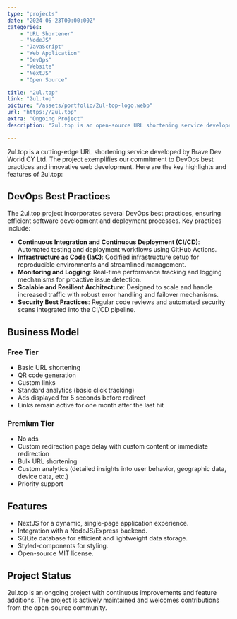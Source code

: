 ```yaml
---
type: "projects"
date: "2024-05-23T00:00:00Z"
categories: 
    - "URL Shortener"
    - "NodeJS"
    - "JavaScript"
    - "Web Application"
    - "DevOps"
    - "Website"
    - "NextJS"
    - "Open Source"

title: "2ul.top"
link: "2ul.top"
picture: "/assets/portfolio/2ul-top-logo.webp"
url: "https://2ul.top"
extra: "Ongoing Project"
description: "2ul.top is an open-source URL shortening service developed by Brave Dev World. The project showcases DevOps best practices and offers both free and premium URL shortening services."

---
```


2ul.top is a cutting-edge URL shortening service developed by Brave Dev World CY Ltd. The project exemplifies our commitment to DevOps best practices and innovative web development. Here are the key highlights and features of 2ul.top:

## DevOps Best Practices

The 2ul.top project incorporates several DevOps best practices, ensuring efficient software development and deployment processes. Key practices include:

- **Continuous Integration and Continuous Deployment (CI/CD)**: Automated testing and deployment workflows using GitHub Actions.
- **Infrastructure as Code (IaC)**: Codified infrastructure setup for reproducible environments and streamlined management.
- **Monitoring and Logging**: Real-time performance tracking and logging mechanisms for proactive issue detection.
- **Scalable and Resilient Architecture**: Designed to scale and handle increased traffic with robust error handling and failover mechanisms.
- **Security Best Practices**: Regular code reviews and automated security scans integrated into the CI/CD pipeline.

## Business Model

### Free Tier
- Basic URL shortening
- QR code generation
- Custom links
- Standard analytics (basic click tracking)
- Ads displayed for 5 seconds before redirect
- Links remain active for one month after the last hit

### Premium Tier
- No ads
- Custom redirection page delay with custom content or immediate redirection
- Bulk URL shortening
- Custom analytics (detailed insights into user behavior, geographic data, device data, etc.)
- Priority support

## Features

- NextJS for a dynamic, single-page application experience.
- Integration with a NodeJS/Express backend.
- SQLite database for efficient and lightweight data storage.
- Styled-components for styling.
- Open-source MIT license.

## Project Status

2ul.top is an ongoing project with continuous improvements and feature additions. The project is actively maintained and welcomes contributions from the open-source community.

